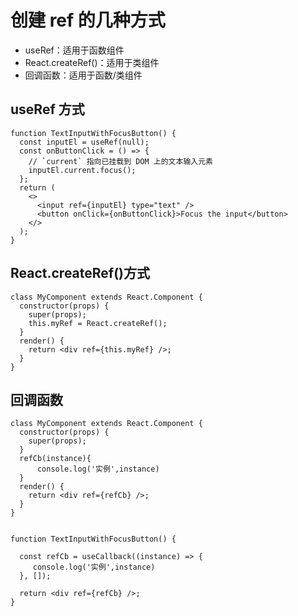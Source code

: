 # 创建 ref 的几种方式

- useRef：适用于函数组件
- React.createRef()：适用于类组件
- 回调函数：适用于函数/类组件

## useRef 方式

```
function TextInputWithFocusButton() {
  const inputEl = useRef(null);
  const onButtonClick = () => {
    // `current` 指向已挂载到 DOM 上的文本输入元素
    inputEl.current.focus();
  };
  return (
    <>
      <input ref={inputEl} type="text" />
      <button onClick={onButtonClick}>Focus the input</button>
    </>
  );
}
```

## React.createRef()方式

```
class MyComponent extends React.Component {
  constructor(props) {
    super(props);
    this.myRef = React.createRef();
  }
  render() {
    return <div ref={this.myRef} />;
  }
}
```

## 回调函数

```
class MyComponent extends React.Component {
  constructor(props) {
    super(props);
  }
  refCb(instance){
      console.log('实例',instance)
  }
  render() {
    return <div ref={refCb} />;
  }
}


function TextInputWithFocusButton() {

  const refCb = useCallback((instance) => {
     console.log('实例',instance)
  }, []);

  return <div ref={refCb} />;
}
```

